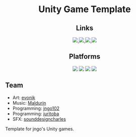 <h1 style="text-align:center">Unity Game Template</h1>
<h2 style="text-align:center">Links</h2>
<div style="text-align:center">
    <a href="https://jngo102.itch.io/github-actions-test-unity?secret=853xiBZsGVTS4TlS5ELqQSb1g" alt="Itch.io profile">
        <img src="https://img.shields.io/badge/Itch-%23FF0B34.svg?style=for-the-badge&logo=Itch.io&logoColor=white" />
    </a>
    <a href="unityhub://2023.1.0f1/a008fa768e6c" alt="Unity version">
        <img src="https://img.shields.io/badge/Unity_version-2022.3.2f1-lightgray" />
    </a>
    <a href="https://github.com/jngo102/unity-gametemplate/actions/workflows/ci.yml" alt="Build status">
        <img src="https://github.com/jngo102/unity-gametemplate/actions/workflows/ci.yml/badge.svg" />
    </a>
    <a href="https://github.com/jngo102/unity-gametemplate/commits/" alt="Commit activity">
        <img src="https://img.shields.io/github/commit-activity/m/jngo102/unity-gametemplate" />
    </a>
</div>
<h2 style="text-align:center">Platforms</h2>
<div style="text-align:center">
    <img src="https://img.shields.io/badge/Windows-blue" />
    <img src="https://img.shields.io/badge/macOS-white" />
    <img src="https://img.shields.io/badge/Linux-orange" />
    <img src="https://img.shields.io/badge/Browser-red" />
</div>

## Team
- Art: [evonik](https://linktr.ee/evonik)
- Music: [Maldurin]()
- Programming: [jngo102](https://linktr.ee/jngo102)
- Programming: [juritoba]()
- SFX: [sounddesigncharles]()

Template for jngo's Unity games.